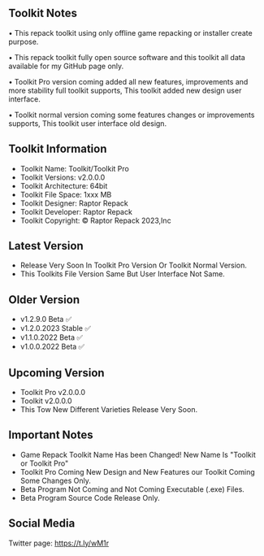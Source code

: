 Toolkit Notes
-----------------------------------------------

• This repack toolkit using only offline game repacking or installer create purpose.

• This repack toolkit fully open source software and this toolkit all data available for my GitHub page only.

• Toolkit Pro version coming added all new features, improvements and more stability full toolkit supports, This toolkit added new design user interface.

• Toolkit normal version coming some features changes or improvements supports, This toolkit user interface old design.

Toolkit Information
-----------------------------------------------
- Toolkit Name: Toolkit/Toolkit Pro
- Toolkit Versions: v2.0.0.0
- Toolkit Architecture: 64bit
- Toolkit File Space: 1xxx MB
- Toolkit Designer: Raptor Repack
- Toolkit Developer: Raptor Repack
- Toolkit Copyright: © Raptor Repack 2023,Inc

Latest Version
-----------------------------------------------
- Release Very Soon In Toolkit Pro Version Or Toolkit Normal Version.
- This Toolkits File Version Same But User Interface Not Same.

Older Version
-----------------------------------------------
- v1.2.9.0 Beta ✅
- v1.2.0.2023 Stable ✅
- v1.1.0.2022 Beta ✅
- v1.0.0.2022 Beta ✅

Upcoming Version
-----------------------------------------------
- Toolkit Pro v2.0.0.0
- Toolkit v2.0.0.0
- This Tow New Different Varieties Release Very Soon.

Important Notes
-----------------------------------------------
- Game Repack Toolkit Name Has been Changed! New Name Is "Toolkit or Toolkit Pro"
- Toolkit Pro Coming New Design and New Features our Toolkit Coming Some Changes Only.
- Beta Program Not Coming and Not Coming Executable (.exe) Files.
- Beta Program Source Code Release Only.

Social Media
-----------------------------------------------
Twitter page: https://t.ly/wM1r
